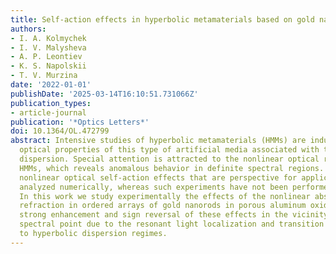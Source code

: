 ```yaml
---
title: Self-action effects in hyperbolic metamaterials based on gold nanorods
authors:
- I. A. Kolmychek
- I. V. Malysheva
- A. P. Leontiev
- K. S. Napolskii
- T. V. Murzina
date: '2022-01-01'
publishDate: '2025-03-14T16:10:51.731066Z'
publication_types:
- article-journal
publication: '*Optics Letters*'
doi: 10.1364/OL.472799
abstract: Intensive studies of hyperbolic metamaterials (HMMs) are induced by unique
  optical properties of this type of artificial media associated with their hyperbolic
  dispersion. Special attention is attracted to the nonlinear optical response of
  HMMs, which reveals anomalous behavior in definite spectral regions. Third-order
  nonlinear optical self-action effects that are perspective for applications were
  analyzed numerically, whereas such experiments have not been performed up to now.
  In this work we study experimentally the effects of the nonlinear absorption and
  refraction in ordered arrays of gold nanorods in porous aluminum oxide. We demonstrate
  strong enhancement and sign reversal of these effects in the vicinity of the epsilon-near-zero
  spectral point due to the resonant light localization and transition from elliptical
  to hyperbolic dispersion regimes.
---
```

